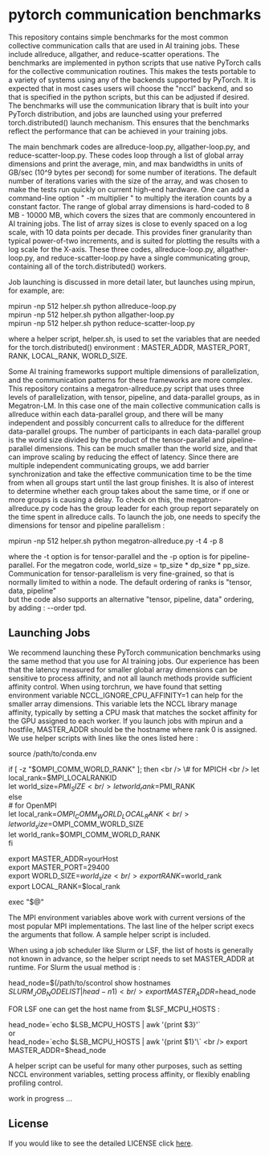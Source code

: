 # pytorch communication benchmarks 
This repository contains simple benchmarks for the most common collective communication calls that are used
in AI training jobs.  These include allreduce, allgather, and reduce-scatter operations.  The benchmarks
are implemented in python scripts that use native PyTorch calls for the collective communication routines.
This makes the tests portable to a variety of systems using any of the backends supported by PyTorch.
It is expected that in most cases users will choose the "nccl" backend, and so that is specified in the
python scripts, but this can be adjusted if desired.  The benchmarks will use the communication library that
is built into your PyTorch distribution, and jobs are launched using your preferred torch.distributed()
launch mechanism.  This ensures that the benchmarks reflect the performance that can be achieved in your
training jobs.

The main benchmark codes are allreduce-loop.py, allgather-loop.py, and reduce-scatter-loop.py.  These codes
loop through a list of global array dimensions and print the average, min, and max bandwidths in units of
GB/sec (10^9 bytes per second) for some number of iterations.  The default number of iterations varies with 
the size of the array, and was chosen to make the tests run quickly on current high-end hardware.  One can
add a command-line option " -m multiplier " to multiply the iteration counts by a constant factor.  The
range of global array dimensions is hard-coded to 8 MB - 10000 MB, which covers the sizes that are commonly
encountered in AI training jobs.  The list of array sizes is close to evenly spaced on a log scale, with
10 data points per decade.  This provides finer granularity than typical power-of-two increments, and is 
suited for plotting the results with a log scale for the X-axis.  These three codes, allreduce-loop.py, 
allgather-loop.py, and reduce-scatter-loop.py have a single communicating group, containing all of the 
torch.distributed() workers.

Job launching is discussed in more detail later, but launches using mpirun, for example, are:

mpirun -np 512 helper.sh python allreduce-loop.py <br />
mpirun -np 512 helper.sh python allgather-loop.py <br />
mpirun -np 512 helper.sh python reduce-scatter-loop.py <br />

where a helper script, helper.sh, is used to set the variables that are needed for the torch.distributed()
environment : MASTER_ADDR, MASTER_PORT, RANK, LOCAL_RANK, WORLD_SIZE.  

Some AI training frameworks support multiple dimensions of parallelization, and the communication patterns 
for these frameworks are more complex.  This repository contains a megatron-allreduce.py script that uses
three levels of parallelization, with tensor, pipeline, and data-parallel groups, as in Megatron-LM.  In this
case one of the main collective communication calls is allreduce within each data-parallel group, and there
will be many independent and possibly concurrent calls to allreduce for the different data-parallel groups.
The number of participants in each data-parallel group is the world size divided by the product of the 
tensor-parallel and pipeline-parallel dimensions.  This can be much smaller than the world size, and that can
improve scaling by reducing the effect of latency.  Since there are multiple independent communicating groups,
we add barrier synchronization and take the effective communication time to be the time from when all groups
start until the last group finishes.  It is also of interest to determine whether each group takes about the
same time, or if one or more groups is causing a delay.  To check on this, the megatron-allreduce.py code
has the group leader for each group report separately on the time spent in allreduce calls.  To launch the
job, one needs to specify the dimensions for tensor and pipeline parallelism :

mpirun -np 512 helper.sh python megatron-allreduce.py -t 4 -p 8 <br />

where the -t option is for tensor-parallel and the -p option is for pipeline-parallel.  For the megatron code,
world_size = tp_size * dp_size * pp_size.  Communication for tensor-parallelism is very fine-grained, 
so that is normally limited to within a node.  The default ordering of ranks is "tensor, data, pipeline"  
but the code also supports an alternative "tensor, pipeline, data" ordering, by adding : --order tpd.

## Launching Jobs

We recommend launching these PyTorch communication benchmarks using the same method that you use for AI 
training jobs.  Our experience has been that the latency measured for smaller global array dimensions can
be sensitive to process affinity, and not all launch methods provide sufficient affinity control.  When
using torchrun, we have found that setting environment variable NCCL_IGNORE_CPU_AFFINITY=1 can help for the
smaller array dimensions.  This variable lets the NCCL library manage affinity, typically by setting a CPU
mask that matches the socket affinity for the GPU assigned to each worker.  If you launch jobs with mpirun 
and a hostfile, MASTER_ADDR should be the hostname where rank 0 is assigned.  We use helper scripts
with lines like the ones listed here : 

source /path/to/conda.env <br />

if [ -z "$OMPI_COMM_WORLD_RANK" ]; then <br />
  \# for MPICH <br />
  let local_rank=$MPI_LOCALRANKID <br />
  let world_size=$PMI_SIZE <br />
  let world_rank=$PMI_RANK <br />
else <br />
  \# for OpenMPI <br />
  let local_rank=$OMPI_COMM_WORLD_LOCAL_RANK <br />
  let world_size=$OMPI_COMM_WORLD_SIZE <br />
  let world_rank=$OMPI_COMM_WORLD_RANK <br />
fi <br />

export MASTER_ADDR=yourHost <br />
export MASTER_PORT=29400 <br />
export WORLD_SIZE=$world_size <br />
export RANK=$world_rank <br />
export LOCAL_RANK=$local_rank <br />

exec "$@" <br />

The MPI environment variables above work with current versions of the most popular MPI implementations.
The last line of the helper script execs the arguments that follow.  A sample helper script is included.

When using a job scheduler like Slurm or LSF, the list of hosts is generally not known in advance, so the
helper script needs to set MASTER_ADDR at runtime.  For Slurm the usual method is : 

head_node=$(/path/to/scontrol show hostnames $SLURM_JOB_NODELIST | head -n 1) <br />
export MASTER_ADDR=$head_node <br />

FOR LSF one can get the host name from $LSF_MCPU_HOSTS : 

head_node=\`echo $LSB_MCPU_HOSTS | awk '{print $3}'\` <br />
or <br />
head_node=\`echo $LSB_MCPU_HOSTS | awk '{print $1}'\` <br />
export MASTER_ADDR=$head_node <br />

A helper script can be useful for many other purposes, such as setting NCCL environment variables, setting
process affinity, or flexibly enabling profiling control.

work in progress ...

## License

If you would like to see the detailed LICENSE click [here](LICENSE).
